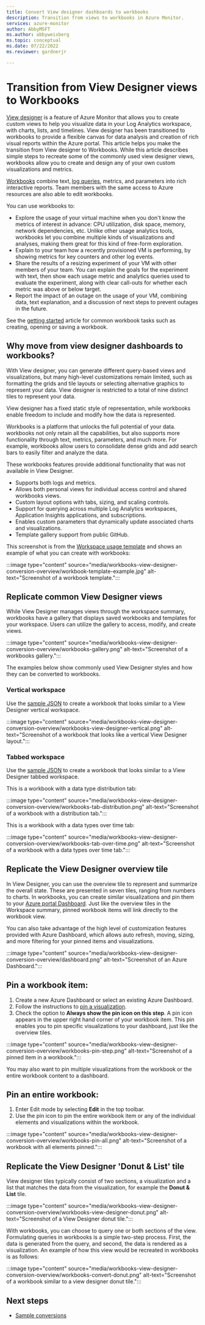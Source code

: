 ```yaml
---
title: Convert View designer dashboards to workbooks
description: Transition from views to workbooks in Azure Monitor.
services: azure-monitor
author: AbbyMSFT
ms.author: abbyweisberg
ms.topic: conceptual
ms.date: 07/22/2022
ms.reviewer: gardnerjr

---
```


# Transition from View Designer views to Workbooks
[View designer](view-designer.md) is a feature of Azure Monitor that allows you to create custom views to help you visualize data in your Log Analytics workspace, with charts, lists, and timelines. View designer has been transitioned to workbooks to provide a flexible canvas for data analysis and creation of rich visual reports within the Azure portal. This article helps you make the transition from View designer to Workbooks. While this article describes simple steps to recreate some of the commonly used view designer views, workbooks allow you to create and design any of your own custom visualizations and metrics.

[Workbooks](../vm/vminsights-workbooks.md) combine text, [log queries](/azure/data-explorer/kusto/query/), metrics, and parameters into rich interactive reports. Team members with the same access to Azure resources are also able to edit workbooks.

You can use workbooks to:

 - Explore the usage of your virtual machine when you don't know the metrics of interest in advance: CPU utilization, disk space, memory, network dependencies, etc. Unlike other usage analytics tools, workbooks let you combine multiple kinds of visualizations and analyses, making them great for this kind of free-form exploration.
 - Explain to your team how a recently provisioned VM is performing, by showing metrics for key counters and other log events.
 - Share the results of a resizing experiment of your VM with other members of your team. You can explain the goals for the experiment with text, then show each usage metric and analytics queries used to evaluate the experiment, along with clear call-outs for whether each metric was above or below target.
 - Report the impact of an outage on the usage of your VM, combining data, text explanation, and a discussion of next steps to prevent outages in the future.

See the [getting started](workbooks-getting-started.md) article for common workbook tasks such as creating, opening or saving a workbook.
## Why move from view designer dashboards to workbooks?

With View designer, you can generate different query-based views and visualizations, but many high-level customizations remain limited, such as formatting the grids and tile layouts or selecting alternative graphics to represent your data. View designer is restricted to a total of nine distinct tiles to represent your data.

View designer has a fixed static style of representation, while workbooks enable freedom to include and modify how the data is represented.

Workbooks is a platform that unlocks the full potential of your data. workbooks not only retain all the capabilities, but also supports more functionality through text, metrics, parameters, and much more. For example, workbooks allow users to consolidate dense grids and add search bars to easily filter and analyze the data.

These workbooks features provide additional functionality that was not available in View Designer.
- Supports both logs and metrics.
- Allows both personal views for individual access control and shared workbooks views.
- Custom layout options with tabs, sizing, and scaling controls.
- Support for querying across multiple Log Analytics workspaces, Application Insights applications, and subscriptions.
- Enables custom parameters that dynamically update associated charts and visualizations.
- Template gallery support from public GitHub.

This screenshot is from the [Workspace usage template](https://go.microsoft.com/fwlink/?linkid=874159&resourceId=Azure%20Monitor&featureName=Workbooks&itemId=community-Workbooks%2FAzure%20Monitor%20-%20Workspaces%2FWorkspace%20Usage&workbookTemplateName=Workspace%20Usage&func=NavigateToPortalFeature&type=workbook) and shows an example of what you can create with workbooks:

:::image type="content" source="media/workbooks-view-designer-conversion-overview/workbook-template-example.jpg" alt-text="Screenshot of a workbook template.":::
## Replicate common View Designer views

While View Designer manages views through the workspace summary, workbooks have a gallery that displays saved workbooks and templates for your workspace. Users can utilize the gallery to access, modify, and create views.

:::image type="content" source="media/workbooks-view-designer-conversion-overview/workbooks-gallery.png" alt-text="Screenshot of a workbooks gallery.":::

The examples below show commonly used View Designer styles and how they can be converted to workbooks.
### Vertical workspace

Use the [sample JSON](workbooks-view-designer-conversions.md#vertical-workspace) to create a workbook that looks similar to a View Designer vertical workspace.

:::image type="content" source="media/workbooks-view-designer-conversion-overview/workbooks-view-designer-vertical.png" alt-text="Screenshot of a workbook that looks like a vertical View Designer layout.":::

### Tabbed workspace

Use the [sample JSON](workbooks-view-designer-conversions.md#tabbed-workspace) to create a workbook that looks similar to a View Designer tabbed workspace.

This is a workbook with a data type distribution tab:

:::image type="content" source="media/workbooks-view-designer-conversion-overview/workbooks-tab-distribution.png" alt-text="Screenshot of a workbook with a distribution tab.":::

This is a workbook with a data types over time tab:

:::image type="content" source="media/workbooks-view-designer-conversion-overview/workbooks-tab-over-time.png" alt-text="Screenshot of a workbook with a data types over time tab.":::

## Replicate the View Designer overview tile

In View Designer, you can use the overview tile to represent and summarize the overall state. These are presented in seven tiles, ranging from numbers to charts. In workbooks, you can create similar visualizations and pin them to your [Azure portal Dashboard](/azure/azure-portal/azure-portal-dashboards). Just like the overview tiles in the Workspace summary, pinned workbook items will link directly to the workbook view.

You can also take advantage of the high level of customization features provided with Azure Dashboard, which allows auto refresh, moving, sizing, and more filtering for your pinned items and visualizations.

:::image type="content" source="media/workbooks-view-designer-conversion-overview/dashboard.png" alt-text="Screenshot of an Azure Dashboard.":::

## Pin a workbook item:

1. Create a new Azure Dashboard or select an existing Azure Dashboard.
1. Follow the instructions to [pin a visualization](workbooks-getting-started.md#pin-a-visualization).
1. Check the option to **Always show the pin icon on this step**. A pin icon appears in the upper right hand corner of your workbook item. This pin enables you to pin specific visualizations to your dashboard, just like the overview tiles.

:::image type="content" source="media/workbooks-view-designer-conversion-overview/workbooks-pin-step.png" alt-text="Screenshot of a pinned item in a workbook.":::

You may also want to pin multiple visualizations from the workbook or the entire workbook content to a dashboard.

## Pin an entire workbook:
1. Enter Edit mode by selecting **Edit** in the top toolbar.
1. Use the pin icon to pin the entire workbook item or any of the individual elements and visualizations within the workbook.

:::image type="content" source="media/workbooks-view-designer-conversion-overview/workbooks-pin-all.png" alt-text="Screenshot of a workbook with all elements pinned.":::

## Replicate the View Designer 'Donut & List' tile

View designer tiles typically consist of two sections, a visualization and a list that matches the data from the visualization, for example the **Donut & List** tile.

:::image type="content" source="media/workbooks-view-designer-conversion-overview/workbooks-view-designer-donut.png" alt-text="Screenshot of a View Designer donut tile.":::

With workbooks, you can choose to query one or both sections of the view. Formulating queries in workbooks is a simple two-step process. First, the data is generated from the query, and second, the data is rendered as a visualization.  An example of how this view would be recreated in workbooks is as follows:

:::image type="content" source="media/workbooks-view-designer-conversion-overview/workbooks-convert-donut.png" alt-text="Screenshot of a workbook similar to a view designer donut tile.":::

## Next steps

- [Sample conversions](workbooks-view-designer-conversions.md)
